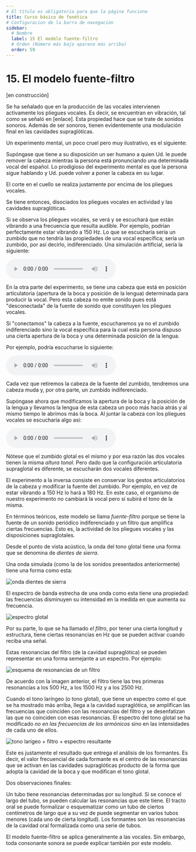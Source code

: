 ```yaml
---
# El título es obligatorio para que la página funcione
title: Curso básico de fonética
# Configuracion de la barra de navegación
sidebar:
  # Nombre
  label: 15 El modelo fuente-filtro
  # Orden (Número más bajo aparece más arriba)
  order: 59
---
```

# 15. El modelo fuente-filtro


[en construcción]

Se ha señalado que en la producción de las vocales intervienen activamente los pliegues vocales. Es decir, se encuentran en vibración, tal como se señaló en [enlace]. Esta propiedad hace que se trate de sonidos sonoros. Además de ser sonoros, tienen evidentemente una modulación final en las cavidades supraglóticas.

Un experimento mental, un poco cruel pero muy ilustrativo, es el siguiente:

Supóngase que tiene a su disposición un ser humano a quien Ud. le puede remover la cabeza mientras la persona está pronunciando una determinada vocal del español. Lo prodigioso del experimento mental es que la persona sigue hablando y Ud. puede volver a poner la cabeza en su lugar.

El corte en el cuello se realiza justamente por encima de los pliegues vocales.

Se tiene entonces, disociados los pliegues vocales en actividad y las cavidades supraglóticas.

Si se observa los pliegues vocales, se verá y se escuchará que están vibrando a una frecuencia que resulta audible. Por ejemplo, podrían perfectamente estar vibrando a 150 Hz. Lo que se escucharía sería un zumbido que no tendría las propiedades de una vocal específica; sería un zumbido, por así decirlo, indiferenciado. Una simulación artificial, sería la siguiente:

<audio controls src="/sonidos/tono_glotal_150_Hz.mp3"></audio>

En la otra parte del experimento, se tiene una cabeza que está en posición articulatoria (apertura de la boca y posición de la lengua) determinada para producir la vocal. Pero esta cabeza no emite sonido pues está "desconectada" de la fuente de sonido que constituyen los pliegues vocales.

Si "conectamos" la cabeza a la fuente, escucharemos ya no el zumbido indiferenciado sino la vocal específica para la cual esta persona dispuso una cierta apertura de la boca y una determinada posición de la lengua.

Por ejemplo, podría escucharse lo siguiente:

<audio controls src="/sonidos/i_artificial_150_Hz.mp3"></audio>

Cada vez que retiremos la cabeza de la fuente del zumbido, tendremos una cabeza muda y, por otra parte, un zumbido indiferenciado.

Supóngase ahora que modificamos la apertura de la boca y la posición de la lengua y llevamos la lengua de esta cabeza un poco más hacia atrás y al mismo tiempo le abrimos más la boca. Al juntar la cabeza con los pliegues vocales se escucharía algo así:

<audio controls src="/sonidos/e_artificial_150_Hz.mp3"></audio>

Nótese que el zumbido glotal es el mismo y por esa razón las dos vocales tienen la misma *altura tonal*. Pero dado que la configuración articulatoria supraglotal es diferente, se escucharán dos vocales diferentes.

El experimento a la inversa consiste en conservar los gestos articulatorios de la cabeza y modificar la fuente del zumbido. Por ejemplo, en vez de estar vibrando a 150 Hz lo hará a 180 Hz. En este caso, el organismo de nuestro experimento no cambiará la vocal pero sí subirá el tono de la misma.

En términos teóricos, este modelo se llama *fuente-filtro* porque se tiene la fuente de un sonido periódico indiferenciado y un filtro que amplifica ciertas frecuencias. Esto es, la actividad de los pliegues vocales y las disposiciones supraglotales.

Desde el punto de vista acústico, la onda del tono glotal tiene una forma que se denomina de *dientes de sierra*.

Una onda simulada (como la de los sonidos presentados anteriormente) tiene una forma como esta:

![onda dientes de sierra](/imagenes/onda_dientes_de_sierra.png)

El espectro de banda estrecha de una onda como esta tiene una propiedad: las frecuencias disminuyen su intensidad en la medida en que aumenta su frecuencia.

![espectro glotal](/imagenes/espectro_onda_dientes_de_sierra.png)

Por su parte, lo que se ha llamado *el filtro*, por tener una cierta longitud y estructura, tiene ciertas resonancias en Hz que se pueden activar cuando reciba una señal. 

Estas resonancias del filtro (de la cavidad supraglótica) se pueden representar en una forma semejante a un espectro. Por ejemplo:

![esquema de resonancias de un filtro](/imagenes/filtro_en_teoria_fuente_filtro.png)

De acuerdo con la imagen anterior, el filtro tiene las tres primeras resonancias a los 500 Hz, a los 1500 Hz y a los 2500 Hz.

Cuando el tono laríngeo (o tono glotal), que tiene un espectro como el que se ha mostrado más arriba, llega a la cavidad supraglótica, se amplifican las frecuencias que coinciden con las resonancias del filtro y se desenfatizan las que no coinciden con esas resonancias. El espectro del tono glotal se ha modificado *no en las frecuencias de los armónicos* sino en las intensidades de cada uno de ellos.

![tono larígeo + filtro + espectro resultante](/imagenes/espectro_resultante_TFF.png)

Este es justamente el resultado que entrega el análisis de los formantes. Es decir, el valor frecuencial de cada formante es el centro de las resonancias que se activan en las cavidades supraglóticas producto de la forma que adopta la cavidad de la boca y que modifican el tono glotal.

Dos observaciones finales:

Un tubo tiene resonancias determinadas por su longitud. Si se conoce el largo del tubo, se pueden calcular las resonancias que este tiene. El tracto oral se puede formalizar o esquematizar como un tubo de ciertos centímetros de largo que a su vez de puede segmentar en varios tubos menores (cada uno de cierta longitud). Los formantes son las resonancias de la cavidad oral formalizada como una serie de tubos.

El modelo fuente-filtro se aplica generalmente a las vocales. Sin embargo, toda consonante sonora se puede explicar también por este modelo.
